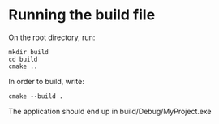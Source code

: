# Running the build file

On the root directory, run:
```shell 
mkdir build
cd build
cmake ..
```

In order to build, write:
```shell
cmake --build .
```

The application should end up in build/Debug/MyProject.exe

